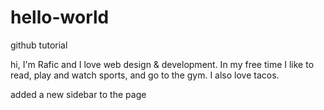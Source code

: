 # hello-world
github tutorial

hi, I'm Rafic and I love web design & development. In my free time I like to read, play and watch sports, and go to the gym. I also love tacos.

added a new sidebar to the page
